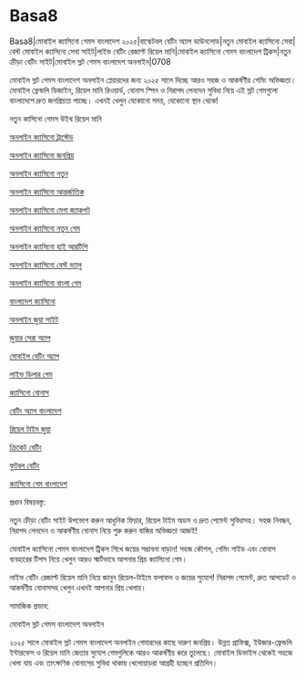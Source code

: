 # Basa8
Basa8|মোবাইল ক্যাসিনো গেমস বাংলাদেশ ২০২৫|বাস্কেটবল বেটিং অ্যাপ ডাউনলোড|নতুন মোবাইল ক্যাসিনো সেবা|বেস্ট মোবাইল ক্যাসিনো সেবা সাইট|লাইভ বেটিং রেজাল্ট রিয়েল মানি|মোবাইল ক্যাসিনো গেমস বাংলাদেশ ট্রিকস|নতুন ক্রীড়া বেটিং সাইট|মোবাইল স্লট গেমস বাংলাদেশ অনলাইন|0708

মোবাইল স্লট গেমস বাংলাদেশ অনলাইন প্লেয়ারদের জন্য ২০২৫ সালে দিচ্ছে আরও সহজ ও আকর্ষণীয় গেমিং অভিজ্ঞতা। মোবাইল ফ্রেন্ডলি ডিজাইন, রিয়েল মানি রিওয়ার্ড, বোনাস স্পিন ও নিরাপদ লেনদেন সুবিধা নিয়ে এই স্লট গেমগুলো বাংলাদেশে দ্রুত জনপ্রিয়তা পাচ্ছে। এখনই খেলুন যেকোনো সময়, যেকোনো স্থান থেকে!

নতুন কাসিনো গেমস উইথ রিয়েল মানি

<a href="https://basa8wap.com/">অনলাইন ক্যাসিনো ট্রাস্টেড</a>

<a href="https://basa8now.com/">অনলাইন ক্যাসিনো জনপ্রিয়</a>

<a href="https://basa8now.net/">অনলাইন ক্যাসিনো নতুন</a>

<a href="https://basa8pro.com/">অনলাইন ক্যাসিনো আন্তর্জাতিক</a>

<a href="https://basa8pro.net/">অনলাইন ক্যাসিনো মেগা জ্যাকপট</a>

<a href="https://basa8vip.net/">অনলাইন ক্যাসিনো নতুন গেম</a>

<a href="https://basa8us.net/">অনলাইন ক্যাসিনো হাই আরটিপি</a>

<a href="https://basa8vip.com/">অনলাইন ক্যাসিনো বেস্ট ভ্যালু</a>

<a href="https://basa8us.com/">অনলাইন ক্যাসিনো বাংলা গেম</a>

<a href="https://basa8pc.com/">বাংলাদেশ ক্যাসিনো</a>

<a href="https://basa8pc.net/">অনলাইন জুয়া সাইট</a>

<a href="https://basa8live.com/">জুয়ার সেরা অ্যাপ</a>

<a href="https://basa8live.net/">মোবাইল বেটিং অ্যাপ</a>

<a href="https://basa8uk.com/">লাইভ ডিলার গেম</a>

<a href="https://basa8uk.net/">ক্যাসিনো বোনাস</a>

<a href="https://basa8hub.com/">বেটিং অ্যাপ বাংলাদেশ</a>

<a href="https://basa8hub.net/">রিয়েল টাইম জুয়া</a>

<a href="https://basa8sx.com/">ক্রিকেট বেটিং</a>

<a href="https://basa8sx.net/">ফুটবল বেটিং</a>

<a href="https://basa8wap.net/">ক্যাসিনো গেম বাংলাদেশ</a>

প্রধান বিষয়বস্তু:

নতুন ক্রীড়া বেটিং সাইট উপভোগ করুন আধুনিক ফিচার, রিয়েল টাইম অডস ও দ্রুত পেমেন্ট সুবিধাসহ। সহজ নিবন্ধন, নিরাপদ লেনদেন ও আকর্ষণীয় বোনাস নিয়ে শুরু করুন বাজির অভিজ্ঞতা আজই!

মোবাইল ক্যাসিনো গেমস বাংলাদেশ ট্রিকস শিখে জয়ের সম্ভাবনা বাড়ান! সহজ কৌশল, গেমিং গাইড এবং বোনাস ব্যবহারের টিপস নিয়ে খেলুন আরও স্মার্টভাবে আপনার প্রিয় ক্যাসিনো গেম।

লাইভ বেটিং রেজাল্ট রিয়েল মানি নিয়ে জানুন রিয়েল-টাইমে ফলাফল ও জয়ের সুযোগ! নিরাপদ পেমেন্ট, দ্রুত আপডেট ও আকর্ষণীয় বোনাসসহ খেলুন এখনই আপনার প্রিয় খেলায়।

সামাজিক প্রভাব:

মোবাইল স্লট গেমস বাংলাদেশ অনলাইন

২০২৫ সালে মোবাইল স্লট গেমস বাংলাদেশ অনলাইন গেমারদের কাছে দারুণ জনপ্রিয়। উন্নত গ্রাফিক্স, ইউজার-ফ্রেন্ডলি ইন্টারফেস ও রিয়েল মানি জেতার সুযোগ গেমগুলিকে আরও আকর্ষণীয় করে তুলেছে। মোবাইল ডিভাইস থেকেই সহজে খেলা যায় এবং তাৎক্ষণিক বোনাসের সুবিধা থাকায় খেলোয়াড়রা আগ্রহী হচ্ছেন প্রতিদিন।
